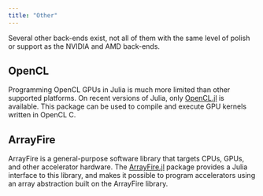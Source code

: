 ```yaml
---
title: "Other"
---
```


Several other back-ends exist, not all of them with the same level of polish or
support as the NVIDIA and AMD back-ends.

## OpenCL

Programming OpenCL GPUs in Julia is much more limited than other supported platforms. On
recent versions of Julia, only [OpenCL.jl](https://github.com/JuliaGPU/OpenCL.jl) is
available. This package can be used to compile and execute GPU kernels written in OpenCL C.


## ArrayFire

ArrayFire is a general-purpose software library that targets CPUs, GPUs, and other
accelerator hardware. The [ArrayFire.jl](https://github.com/JuliaGPU/ArrayFire.jl) package
provides a Julia interface to this library, and makes it possible to program accelerators
using an array abstraction built on the ArrayFire library.
